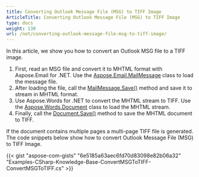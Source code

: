 ```yaml
---
title: Converting Outlook Message File (MSG) to TIFF Image
ArticleTitle: Converting Outlook Message File (MSG) to TIFF Image
type: docs
weight: 130
url: /net/converting-outlook-message-file-msg-to-tiff-image/
---
```



In this article, we show you how to convert an Outlook MSG file to a TIFF image.

1. First, read an MSG file and convert it to MHTML format with Aspose.Email for .NET. Use the [Aspose.Email.MailMessage](https://apireference.aspose.com/net/email/aspose.email/mailmessage) class to load the message file.
1. After loading the file, call the [MailMessage.Save()](https://apireference.aspose.com/net/email/aspose.email/mailmessage/methods/save/index) method and save it to stream in MHTML format.
1. Use Aspose.Words for .NET to convert the MHTML stream to TIFF. Use the [Aspose.Words.Document](https://apireference.aspose.com/net/words/aspose.words/document) class to load the MHTML stream.
1. Finally, call the [Document.Save()](https://apireference.aspose.com/net/words/aspose.words/document/methods/save/index) method to save the MHTML document to TIFF.

If the document contains multiple pages a multi-page TIFF file is generated. The code snippets below show how to convert Outlook Message File (MSG) to TIFF Image.



{{< gist "aspose-com-gists" "6e5185a63aec6fd70d83098e82b06a32" "Examples-CSharp-Knowledge-Base-ConvertMSGToTIFF-ConvertMSGToTIFF.cs" >}}
